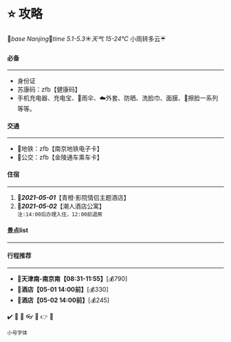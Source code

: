 # :star: 攻略

:purple_heart:*base Nanjing*:green_heart:*time 5.1-5.3*:sunny:*天气 15-24℃* 小雨转多云:umbrella:

#### 必备
---

- 身份证
- 苏康码：zfb【健康码】
- 手机充电器、充电宝、:closed_umbrella:雨伞、:cloud:外套、防晒、洗脸巾、面膜、:girl:擦脸一系列等等。

#### 交通
---

- :monorail:地铁：zfb【南京地铁电子卡】
- :bus:公交：zfb【金陵通车乘车卡】

#### 住宿
---

1. :love_hotel:***2021-05-01***【青橙·影院情侣主题酒店】
1. :hotel:***2021-05-02***【潮人酒店公寓】     
   `注:14:00后办理入住，12:00前退房`

#### 景点list
---

#### 行程推荐
---

- :bullettrain_side:**天津南-南京南【08:31-11:55】**[:moneybag:790]
- :love_hotel:**酒店【05-01 14:00前】**[:moneybag:330]
- :hotel:**酒店【05-02 14:00前】**[:moneybag:245]


:heavy_check_mark:
:train2:
:ribbon:
:eyeglasses:
:two_women_holding_hands:
:point_right:
:taxi:

<small>小号字体</small>